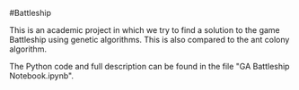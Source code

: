 #Battleship

This is an academic project in which we try to find a solution to the game Battleship using genetic algorithms. This is also compared to the ant colony algorithm.

The Python code and full description can be found in the file "GA Battleship Notebook.ipynb".
